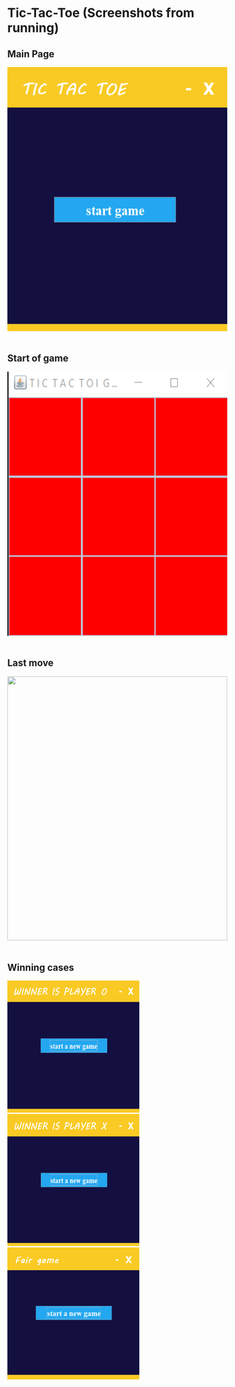 # Tic-Tac-Toe (Screenshots from running)

<h2>Main Page</h2>
<img src="Screenshots/main page.png" width="500" height="600">
<br><br>


<h2>Start of game</h2>
<img src="Screenshots/game board.png" width="500" height="600">
<br><br>


<h2>Last move</h2>
<img src="Screenshots/last move.png" width="500" height="600">
<br><br>

<h2>Winning cases</h2>
<div>
<img src="Screenshots/winner o.png" width="300" height="300"> <img src="Screenshots/winner x.png" width="300" height="300"> 
<img src="Screenshots/fair game.png" width="300" height="300">
</div>
